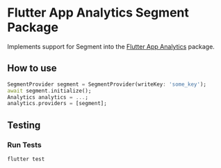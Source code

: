# Flutter App Analytics Segment Package

Implements support for Segment into the [Flutter App Analytics](https://github.com/uptech/flutter_app_analytics) package.

## How to use

```dart
SegmentProvider segment = SegmentProvider(writeKey: 'some_key');
await segment.initialize();
Analytics analytics = ...;
analytics.providers = [segment];
```

## Testing

### Run Tests

```
flutter test
```
